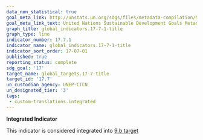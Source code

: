 ```yaml
---
data_non_statistical: true
goal_meta_link: http://unstats.un.org/sdgs/files/metadata-compilation/Metadata-Goal-17.pdf
goal_meta_link_text: United Nations Sustainable Development Goals Metadata (pdf 468kB)
graph_title: global_indicators.17-7-1-title
graph_type: line
indicator_number: 17.7.1
indicator_name: global_indicators.17-7-1-title
indicator_sort_order: 17-07-01
published: true
reporting_status: complete
sdg_goal: '17'
target_name: global_targets.17-7-title
target_id: '17.7'
un_custodian_agency: UNEP-CTCN
un_designated_tier: '3'
tags:
 - custom-translations.integrated
---
```

**Integrated Indicator**

This indicator is considered integrated into [9.b target](/en/9)
